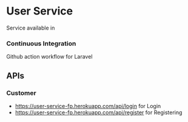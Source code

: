 # User Service
Service available in 
### Continuous Integration
Github action workflow for Laravel

## APIs
### Customer
- <a href="https://user-service-fp.herokuapp.com/api/login">https://user-service-fp.herokuapp.com/api/login</a> for Login
- <a href="https://user-service-fp.herokuapp.com/api/register">https://user-service-fp.herokuapp.com/api/register</a> for Registering
